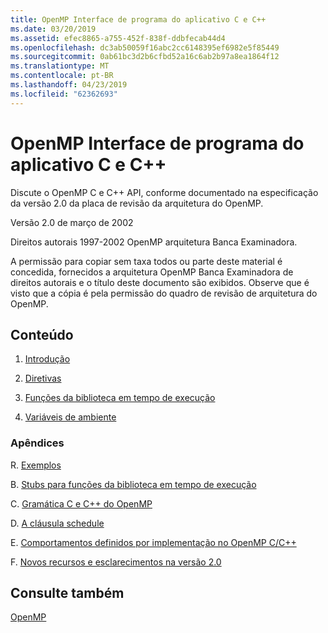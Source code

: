 ```yaml
---
title: OpenMP Interface de programa do aplicativo C e C++
ms.date: 03/20/2019
ms.assetid: efec8865-a755-452f-838f-ddbfecab44d4
ms.openlocfilehash: dc3ab50059f16abc2cc6148395ef6982e5f85449
ms.sourcegitcommit: 0ab61bc3d2b6cfbd52a16c6ab2b97a8ea1864f12
ms.translationtype: MT
ms.contentlocale: pt-BR
ms.lasthandoff: 04/23/2019
ms.locfileid: "62362693"
---
```

# <a name="openmp-c-and-c-application-program-interface"></a>OpenMP Interface de programa do aplicativo C e C++

Discute o OpenMP C e C++ API, conforme documentado na especificação da versão 2.0 da placa de revisão da arquitetura do OpenMP.

Versão 2.0 de março de 2002

Direitos autorais 1997-2002 OpenMP arquitetura Banca Examinadora.

A permissão para copiar sem taxa todos ou parte deste material é concedida, fornecidos a arquitetura OpenMP Banca Examinadora de direitos autorais e o título deste documento são exibidos. Observe que é visto que a cópia é pela permissão do quadro de revisão de arquitetura do OpenMP.

## <a name="contents"></a>Conteúdo

1. [Introdução](1-introduction.md)

1. [Diretivas](2-directives.md)

1. [Funções da biblioteca em tempo de execução](3-run-time-library-functions.md)

1. [Variáveis de ambiente](4-environment-variables.md)

### <a name="appendices"></a>Apêndices

R. [Exemplos](a-examples.md)

B. [Stubs para funções da biblioteca em tempo de execução](b-stubs-for-run-time-library-functions.md)

C. [Gramática C e C++ do OpenMP](c-openmp-c-and-cpp-grammar.md)

D. [A cláusula schedule](d-using-the-schedule-clause.md)

E. [Comportamentos definidos por implementação no OpenMP C/C++](e-implementation-defined-behaviors-in-openmp-c-cpp.md)

F. [Novos recursos e esclarecimentos na versão 2.0](f-new-features-and-clarifications-in-version-2-0.md)

## <a name="see-also"></a>Consulte também

[OpenMP](../../parallel/openmp/openmp-in-visual-cpp.md)<br/>
